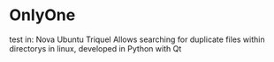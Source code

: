 OnlyOne
=======
test in: Nova Ubuntu Triquel
Allows searching for duplicate files within directorys in linux, developed in Python with Qt
